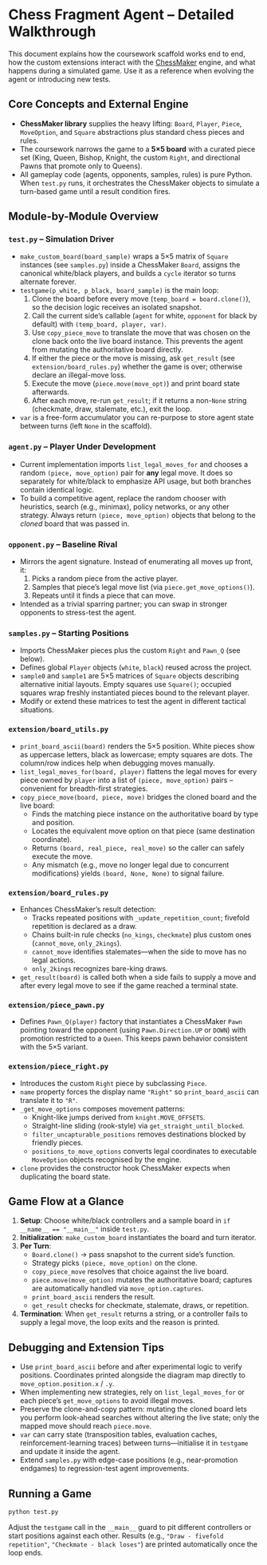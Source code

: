 # Chess Fragment Agent – Detailed Walkthrough

This document explains how the coursework scaffold works end to end, how the custom extensions interact with the [ChessMaker](https://wolfdwyc.github.io/ChessMaker) engine, and what happens during a simulated game. Use it as a reference when evolving the agent or introducing new tests.

## Core Concepts and External Engine
- **ChessMaker library** supplies the heavy lifting: `Board`, `Player`, `Piece`, `MoveOption`, and `Square` abstractions plus standard chess pieces and rules.
- The coursework narrows the game to a **5×5 board** with a curated piece set (King, Queen, Bishop, Knight, the custom `Right`, and directional Pawns that promote only to Queens).
- All gameplay code (agents, opponents, samples, rules) is pure Python. When `test.py` runs, it orchestrates the ChessMaker objects to simulate a turn-based game until a result condition fires.

## Module-by-Module Overview

### `test.py` – Simulation Driver
- `make_custom_board(board_sample)` wraps a 5×5 matrix of `Square` instances (see `samples.py`) inside a ChessMaker `Board`, assigns the canonical white/black players, and builds a `cycle` iterator so turns alternate forever.
- `testgame(p_white, p_black, board_sample)` is the main loop:
  1. Clone the board before every move (`temp_board = board.clone()`), so the decision logic receives an isolated snapshot.
  2. Call the current side’s callable (`agent` for white, `opponent` for black by default) with `(temp_board, player, var)`.
  3. Use `copy_piece_move` to translate the move that was chosen on the clone back onto the live board instance. This prevents the agent from mutating the authoritative board directly.
  4. If either the piece or the move is missing, ask `get_result` (see `extension/board_rules.py`) whether the game is over; otherwise declare an illegal-move loss.
  5. Execute the move (`piece.move(move_opt)`) and print board state afterwards.
  6. After each move, re-run `get_result`; if it returns a non-`None` string (checkmate, draw, stalemate, etc.), exit the loop.
- `var` is a free-form accumulator you can re-purpose to store agent state between turns (left `None` in the scaffold).

### `agent.py` – Player Under Development
- Current implementation imports `list_legal_moves_for` and chooses a random `(piece, move_option)` pair for **any** legal move. It does so separately for white/black to emphasize API usage, but both branches contain identical logic.
- To build a competitive agent, replace the random chooser with heuristics, search (e.g., minimax), policy networks, or any other strategy. Always return `(piece, move_option)` objects that belong to the *cloned* board that was passed in.

### `opponent.py` – Baseline Rival
- Mirrors the agent signature. Instead of enumerating all moves up front, it:
  1. Picks a random piece from the active player.
  2. Samples that piece’s legal move list (via `piece.get_move_options()`).
  3. Repeats until it finds a piece that can move.
- Intended as a trivial sparring partner; you can swap in stronger opponents to stress-test the agent.

### `samples.py` – Starting Positions
- Imports ChessMaker pieces plus the custom `Right` and `Pawn_Q` (see below).
- Defines global `Player` objects (`white`, `black`) reused across the project.
- `sample0` and `sample1` are 5×5 matrices of `Square` objects describing alternative initial layouts. Empty squares use `Square()`; occupied squares wrap freshly instantiated pieces bound to the relevant player.
- Modify or extend these matrices to test the agent in different tactical situations.

### `extension/board_utils.py`
- `print_board_ascii(board)` renders the 5×5 position. White pieces show as uppercase letters, black as lowercase; empty squares are dots. The column/row indices help when debugging moves manually.
- `list_legal_moves_for(board, player)` flattens the legal moves for every piece owned by `player` into a list of `(piece, move_option)` pairs – convenient for breadth-first strategies.
- `copy_piece_move(board, piece, move)` bridges the cloned board and the live board:
  * Finds the matching piece instance on the authoritative board by type and position.
  * Locates the equivalent move option on that piece (same destination coordinate).
  * Returns `(board, real_piece, real_move)` so the caller can safely execute the move.
  * Any mismatch (e.g., move no longer legal due to concurrent modifications) yields `(board, None, None)` to signal failure.

### `extension/board_rules.py`
- Enhances ChessMaker’s result detection:
  * Tracks repeated positions with `_update_repetition_count`; fivefold repetition is declared as a draw.
  * Chains built-in rule checks (`no_kings`, `checkmate`) plus custom ones (`cannot_move`, `only_2kings`).
  * `cannot_move` identifies stalemates—when the side to move has no legal actions.
  * `only_2kings` recognizes bare-king draws.
- `get_result(board)` is called both when a side fails to supply a move and after every legal move to see if the game reached a terminal state.

### `extension/piece_pawn.py`
- Defines `Pawn_Q(player)` factory that instantiates a ChessMaker `Pawn` pointing toward the opponent (using `Pawn.Direction.UP` or `DOWN`) with promotion restricted to a `Queen`. This keeps pawn behavior consistent with the 5×5 variant.

### `extension/piece_right.py`
- Introduces the custom `Right` piece by subclassing `Piece`.
- `name` property forces the display name `"Right"` so `print_board_ascii` can translate it to `"R"`.
- `_get_move_options` composes movement patterns:
  * Knight-like jumps derived from `knight.MOVE_OFFSETS`.
  * Straight-line sliding (rook-style) via `get_straight_until_blocked`.
  * `filter_uncapturable_positions` removes destinations blocked by friendly pieces.
  * `positions_to_move_options` converts legal coordinates to executable `MoveOption` objects recognised by the engine.
- `clone` provides the constructor hook ChessMaker expects when duplicating the board state.

## Game Flow at a Glance
1. **Setup**: Choose white/black controllers and a sample board in `if __name__ == "__main__"` inside `test.py`.
2. **Initialization**: `make_custom_board` instantiates the board and turn iterator.
3. **Per Turn**:
   - `Board.clone()` → pass snapshot to the current side’s function.
   - Strategy picks `(piece, move_option)` on the clone.
   - `copy_piece_move` resolves that choice against the live board.
   - `piece.move(move_option)` mutates the authoritative board; captures are automatically handled via `move_option.captures`.
   - `print_board_ascii` renders the result.
   - `get_result` checks for checkmate, stalemate, draws, or repetition.
4. **Termination**: When `get_result` returns a string, or a controller fails to supply a legal move, the loop exits and the reason is printed.

## Debugging and Extension Tips
- Use `print_board_ascii` before and after experimental logic to verify positions. Coordinates printed alongside the diagram map directly to `move_option.position.x` / `.y`.
- When implementing new strategies, rely on `list_legal_moves_for` or each piece’s `get_move_options` to avoid illegal moves.
- Preserve the clone-and-copy pattern: mutating the cloned board lets you perform look-ahead searches without altering the live state; only the mapped move should reach `piece.move`.
- `var` can carry state (transposition tables, evaluation caches, reinforcement-learning traces) between turns—initialise it in `testgame` and update it inside the agent.
- Extend `samples.py` with edge-case positions (e.g., near-promotion endgames) to regression-test agent improvements.

## Running a Game
```bash
python test.py
```
Adjust the `testgame` call in the `__main__` guard to pit different controllers or start positions against each other. Results (e.g., `"Draw - fivefold repetition"`, `"Checkmate - black loses"`) are printed automatically once the loop ends.

